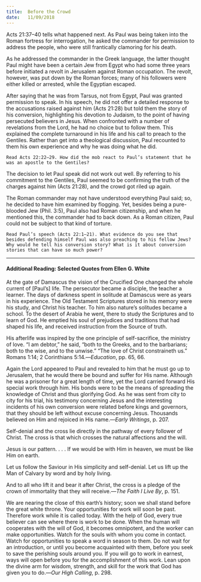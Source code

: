 ```yaml
---
title:  Before the Crowd
date:   11/09/2018
---
```


Acts 21:37–40 tells what happened next. As Paul was being taken into the Roman fortress for interrogation, he asked the commander for permission to address the people, who were still frantically clamoring for his death.

As he addressed the commander in the Greek language, the latter thought Paul might have been a certain Jew from Egypt who had some three years before initiated a revolt in Jerusalem against Roman occupation. The revolt, however, was put down by the Roman forces; many of his followers were either killed or arrested, while the Egyptian escaped.

After saying that he was from Tarsus, not from Egypt, Paul was granted permission to speak. In his speech, he did not offer a detailed response to the accusations raised against him (Acts 21:28) but told them the story of his conversion, highlighting his devotion to Judaism, to the point of having persecuted believers in Jesus. When confronted with a number of revelations from the Lord, he had no choice but to follow them. This explained the complete turnaround in his life and his call to preach to the Gentiles. Rather than get into a theological discussion, Paul recounted to them his own experience and why he was doing what he did.

`Read Acts 22:22–29. How did the mob react to Paul’s statement that he was an apostle to the Gentiles?`

The decision to let Paul speak did not work out well. By referring to his commitment to the Gentiles, Paul seemed to be confirming the truth of the charges against him (Acts 21:28), and the crowd got riled up again.  

The Roman commander may not have understood everything Paul said; so, he decided to have him examined by flogging. Yet, besides being a pure-blooded Jew (Phil. 3:5), Paul also had Roman citizenship, and when he mentioned this, the commander had to back down. As a Roman citizen, Paul could not be subject to that kind of torture.

`Read Paul’s speech (Acts 22:1–21). What evidence do you see that besides defending himself Paul was also preaching to his fellow Jews? Why would he tell his conversion story? What is it about conversion stories that can have so much power?`

---

#### Additional Reading: Selected Quotes from Ellen G. White

At the gate of Damascus the vision of the Crucified One changed the whole current of [Paul’s] life. The persecutor became a disciple, the teacher a learner. The days of darkness spent in solitude at Damascus were as years in his experience. The Old Testament Scriptures stored in his memory were his study, and Christ his teacher. To him also nature’s solitudes became a school. To the desert of Arabia he went, there to study the Scriptures and to learn of God. He emptied his soul of prejudices and traditions that had shaped his life, and received instruction from the Source of truth. 

His afterlife was inspired by the one principle of self-sacrifice, the ministry of love. “I am debtor,” he said, “both to the Greeks, and to the barbarians; both to the wise, and to the unwise.” “The love of Christ constraineth us.” Romans 1:14; 2 Corinthians 5:14.—_Education_, pp. 65, 66.

Again the Lord appeared to Paul and revealed to him that he must go up to Jerusalem, that he would there be bound and suffer for His name. Although he was a prisoner for a great length of time, yet the Lord carried forward His special work through him. His bonds were to be the means of spreading the knowledge of Christ and thus glorifying God. As he was sent from city to city for his trial, his testimony concerning Jesus and the interesting incidents of his own conversion were related before kings and governors, that they should be left without excuse concerning Jesus. Thousands believed on Him and rejoiced in His name.—_Early Writings_, p. 207.

Self-denial and the cross lie directly in the pathway of every follower of Christ. The cross is that which crosses the natural affections and the will. 

Jesus is our pattern. . . . If we would be with Him in heaven, we must be like Him on earth. 

Let us follow the Saviour in His simplicity and self-denial. Let us lift up the Man of Calvary by word and by holy living.

And to all who lift it and bear it after Christ, the cross is a pledge of the crown of immortality that they will receive.—_The Faith I Live By_, p. 151. 

We are nearing the close of this earth’s history; soon we shall stand before the great white throne. Your opportunities for work will soon be past. Therefore work while it is called today. With the help of God, every true believer can see where there is work to be done. When the human will cooperates with the will of God, it becomes omnipotent, and the worker can make opportunities. Watch for the souls with whom you come in contact. Watch for opportunities to speak a word in season to them. Do not wait for an introduction, or until you become acquainted with them, before you seek to save the perishing souls around you. If you will go to work in earnest, ways will open before you for the accomplishment of this work. Lean upon the divine arm for wisdom, strength, and skill for the work that God has given you to do.—_Our High Calling_, p. 298. 